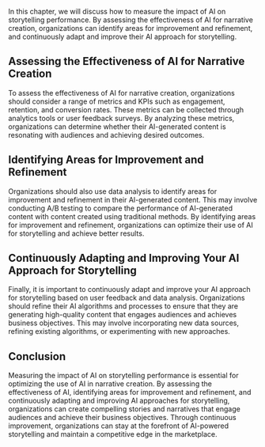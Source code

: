 

In this chapter, we will discuss how to measure the impact of AI on storytelling performance. By assessing the effectiveness of AI for narrative creation, organizations can identify areas for improvement and refinement, and continuously adapt and improve their AI approach for storytelling.

Assessing the Effectiveness of AI for Narrative Creation
--------------------------------------------------------

To assess the effectiveness of AI for narrative creation, organizations should consider a range of metrics and KPIs such as engagement, retention, and conversion rates. These metrics can be collected through analytics tools or user feedback surveys. By analyzing these metrics, organizations can determine whether their AI-generated content is resonating with audiences and achieving desired outcomes.

Identifying Areas for Improvement and Refinement
------------------------------------------------

Organizations should also use data analysis to identify areas for improvement and refinement in their AI-generated content. This may involve conducting A/B testing to compare the performance of AI-generated content with content created using traditional methods. By identifying areas for improvement and refinement, organizations can optimize their use of AI for storytelling and achieve better results.

Continuously Adapting and Improving Your AI Approach for Storytelling
---------------------------------------------------------------------

Finally, it is important to continuously adapt and improve your AI approach for storytelling based on user feedback and data analysis. Organizations should refine their AI algorithms and processes to ensure that they are generating high-quality content that engages audiences and achieves business objectives. This may involve incorporating new data sources, refining existing algorithms, or experimenting with new approaches.

Conclusion
----------

Measuring the impact of AI on storytelling performance is essential for optimizing the use of AI in narrative creation. By assessing the effectiveness of AI, identifying areas for improvement and refinement, and continuously adapting and improving AI approaches for storytelling, organizations can create compelling stories and narratives that engage audiences and achieve their business objectives. Through continuous improvement, organizations can stay at the forefront of AI-powered storytelling and maintain a competitive edge in the marketplace.
